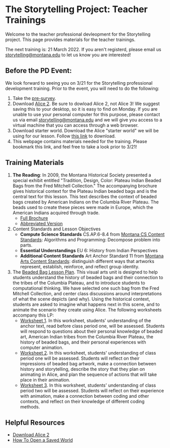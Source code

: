 # The Storytelling Project: Teacher Trainings

Welcome to the teacher professional devleopment for the Storytelling
project.  This page provides materials for the teacher trainings.

The next training is: 21 March 2022.  If you aren't registerd, please email us <storytelling@montana.edu> to let us know you are interested!

## Before the PD Event:

We look forward to seeing you on 3/21 for the Storytelling professional
development training.  Prior to the event, you will need to do the following:

1. Take the [pre-survey](https://montana.qualtrics.com/jfe/form/SV_bDEx8oVZn4QbYay).
2. Download [Alice 2](https://www.alice.org/get-alice/alice-2/).  Be sure to
   dowload Alice 2, not Alice 3!  We suggest saving this to your desktop, so it
   is easy to find on Monday.
   If you are unable to use your personal
   computer for this purpose, please contact us via email
   <storytelling@montana.edu> and we will give you access to a virtual machine
   that you can access through a web browser.
3. Download starter world. Download the Alice "starter world" we will be using
   for our lesson. Follow [this link](./assets/beaded-bag-starter.a2w) to download.
4. This webpage contains materials needed for the training.
   Please bookmark this link, and feel free to take a look prior to 3/21!

## Training Materials

1. **The Reading**: In 2009, the Montana Historical Society presented a special
   exhibit entitled "Tradition, Design, Color: Plateau Indian Beaded Bags from
   the Fred Mitchell Collection." The accompanying brochure gives historical
   context for the Plateau Indian beaded bags and is the central text for this
   lesson. This text describes the context of beaded bags created by American
   Indians on the Columbia River Plateau.  The beads used to create these pieces
   were made in Europe, which the American Indians acquired through trade.
    * [Full Brochure](./assets/reading-full-brochure.pdf)
    * [Abbreviated Version](./assets/reading-short.pdf)
2. Content Standards and Lesson Objectives
    * **Compute Science Standards** CS.AP.6-8.4 from [Montana CS Content Standards](https://opi.mt.gov/LinkClick.aspx?fileticket=VUuz382OEeQ%3d&portalid=182): Algorithms and Programming: Decompose problem into parts.
    * **Essential Understandings** EU 6: History from Indian Perspectives
    * **Additional Content Standards** Art Anchor Standard 11 from [Montana Arts Content Standards](https://opi.mt.gov/LinkClick.aspx?fileticket=2v0S2hRBPjs%3d&portalid=182): distinguish different ways that artworks represent, establish, reinforce, and reflect group
identity.
3. The [Beaded Bag Lesson Plan](./assets/beaded-bag.pdf). This visual arts unit
   is designed to help students understand the history of beaded bags and their
   connection to the tribes of the Columbia Plateau, and to introduce students
   to computational thinking.  We have selected one such bag from the Fred
   Mitchell Collection, and center class discussions
   around interpretations of what the scene depicts (and why).  Using the
   historical context, students are asked to imagine what happens next in this
   scene, and to animate the scenario they create using Alice. The following
   worksheets accompany this LP:
    * [Worksheet 1](./assets/worksheet1.pdf). In this worksheet, students'
      understanding of the anchor text, read before class period one, will be
      assessed.  Students will respond to questions about their personal
      knowledge of beaded art, American Indian tribes from the Columbia River
      Plateau, the history of beaded bags, and their personal experiences with
      computer animation.
    * [Worksheet 2](./assets/worksheet2.pdf). In this worksheet, students'
      understanding of class period one will be assessed. Students will reflect
      on their impressions of beaded bag artwork, make a connection between
      history and storytelling, describe the story that they plan on animating
      in Alice, and plan the sequence of actions that will take place in their
      animation.
   * [Worksheet 3](./assets/worksheet3.pdf). In this worksheet, students'
     understanding of class period two will be assessed. Students will reflect
     on their experience with animation, make a connection between coding and
     other contexts, and reflect on their knowledge of different coding methods.

## Helpful Resources

* [Download Alice 2](https://www.montana.edu/storytelling/lessons/)
* [How To Open a Saved World](./assets/howto_open-saved-world.pdf)
